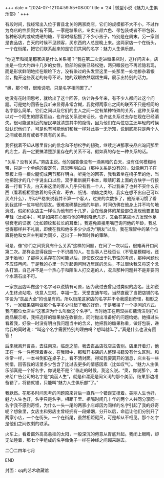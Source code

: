 +++
date = '2024-07-12T04:59:55+08:00'
title = '24 | 微型小说《魅力人生俱乐部》'
+++

有段时间，我经常出入位于曹县北关的两家商店，它们的规模都不大不小，不过作为商店的性质则大有不同。一家是糖果店，专卖五颜六色、带包装或者不带包装、各种形状的或软或硬的糖，平常时候招揽了不少小孩子，特别是在周末。另一家则是丧品店，白天的时候不见顾客，买东西的人总是晚上来。这两家店一个在街头，一个在街尾，把它们联系起来的是它们共同的名字：魅力人生俱乐部。

“你这里和街尾那家店是什么关系呢？”我在第二次走进糖果店时，这样问店主。店主是一位大约四十几岁的女性，脸部的皮肤已经松弛，两只眼袋也不再若隐若现，而是形状鲜明地挂在眼睑下方，没有染过的头发里这里一处那里一处地掺杂着银丝，抛开这些衰老的符号不论，她的双眼依然熠熠生辉，展示出特别的活力。

“奥，那个呀，很难说吧，只是名字相同罢了。”

她没有花时间思考，就给出了这个回答，估计许多年来，有不少人都问过这个问题。可是她的回答在我听来显得非常含糊，我觉得两家店之间的联系不只是相同的名字那么简单，它们之间以及它们的主人之间一定有某种特殊的关系，这种关系难以对一个陌生的顾客启齿，也许这关系说来话长，也许这关系过去存在现在已经消失。很可能这附近的居民早就清楚其中的隐情，因为他们在两位店主还年轻的时候就认识他们了，可是也有可能他们和我一样对此事一无所知，说到底那只是两个人之间或者具有或者不具有的关系。

我怀揣着不知从哪里冒出的信念和不想松手的韧劲，继续走进那家丧品店询问那里的店主，我一定要搞清楚那里存在的关系不可。假如真的存在一种关系的话。

“关系？没有关系。”男店主说。他的回答像没有一滴黑暗的白天，没有任何模糊地带，只是一个单纯的否定句，意思明明白白（那种关系是没有的），就像用刀子在案板上将一根火腿切成两节那样明白。听完他的回答，我看着坐在椅子里的他，当他把刚才的几个字说出口以后，双手重新展开书本，眼睛盯着上面的方块字一行接着一行看下去。白天来这里的客人几乎只有我一个人，不过我来了也并不买什么东西（看着橱柜里放着的骨灰盒、寿衣、纸钱、响糖之类的，我实在想不出自己可以买点什么），所以严格来说我并不算一个客人，过来的次数多了，他渐渐习惯了看到我这样一位年轻的朋友。很难准确猜出他的年龄，时间仿佛在他身上并不均匀地淌过，假如和女店主一样认为他有四十几岁，会在他身体的某些部位发现他要更加年轻（比如手），可是如果在心里将他的年龄降低几岁，又会在某些地方发现他足够衰老的证据（比如颈纹和拉长的耳垂）。我避免直接用嘴巴询问他的年龄，我总觉得那样并不礼貌，即使在我和他多多少少成为“朋友”以后。我在理智中的某个位置将他和女店主判断为同岁，这出于一种暂时性的策略。

可是，像“你们之间究竟有什么关系”这样的问题，在问了一次以后，很难再开口问第二次。那样会显得我是一个不识趣的人。在当事人已经否认（不管是模糊地，还是干脆地）了那种关系存在的可能以后，即使仅仅出于礼节性的考虑，那种问题也不应该再问。于是我的心里一时升起询问附近居民的念头，不过很快我又将这个念头打消，自己并不是一个热心于和陌生人打交道的人，况且那种问题并不是非要问个水落石出不可。

一家丧品店叫做这个名字可以说情有可原，因为我过去曾见过类似的店名，比如说人生终点站啦、快意人生啦、幸福一生、天堂直通车啦，当然直截了当把店铺的名字设为“丧品大全”的也是有的。所以街尾这家店的名字并不令我感到奇怪，相形之下，一家糖果店叫做那个名字多少引起了我的好奇，于是我换了一个提问的方式，我问那位女店主“这家店为什么叫做这个名字”。当时她正在用湿抹布蘸清洁剂打扫商品展示柜，我把选好的糖果放在收银台，同时抛出准备好的问题给她。她扭过头看着我，好像一时没有明白我问题当中的含义，她把我的糖果称重，做好包装，递给我的同时说：“叫这个名字需要特别的理由吗？想叫就叫了。”真是什么也没有回答！

后来我离开曹县，去往南京。临走之前，我去丧品店找店主告别。店里开着灯，他正在一件一件整理着寿衣，在我眼中，那和开书店的人整理书籍没有什么区别。和往常一样，一本书倒扣在桌子上，看不清封面。得知我要离开的消息，店主有一些惋惜，回答我的话里多少包含了比过去更多的情感因素（比如叹气）。“魅力人生俱乐部真是一个好名字，你说是不是？”临走的时候，我这么说。“奥，你说那个，本来给广告公司的名字是“美丽人生”，就是和漂亮是同义词的那个美丽，结果那边准备错了，将错就错，只能叫“魅力人生俱乐部”了。”

我默然。花那多时间思考的问题原来背后一直靠一个错误支撑着。美丽人生也好，魅力人生也好，名字只是名字。相距千里、相隔时间几十年的两个人共同分享同一名字我不感到奇怪，为什么一头一尾的两家小店却因为同样的名字引起了我的好奇呢？想象里，女店主和男店主曾经拥有一段婚姻，分开以后，命运让他们分别开了两家小店，一个在街头，一个在街尾，虽然相距咫尺，可是却从不相见。那个名字是他们之间仅剩的联系。

火车上，看着窗外高高悬挂的太阳，一股深沉的倦意从胃底升起。我闭上眼睛，却无法睡着，那七个字组成的名字像兔子一样在神经之间蹦来蹦去。

二〇二四年七月

END

封面：qq的艺术收藏馆



